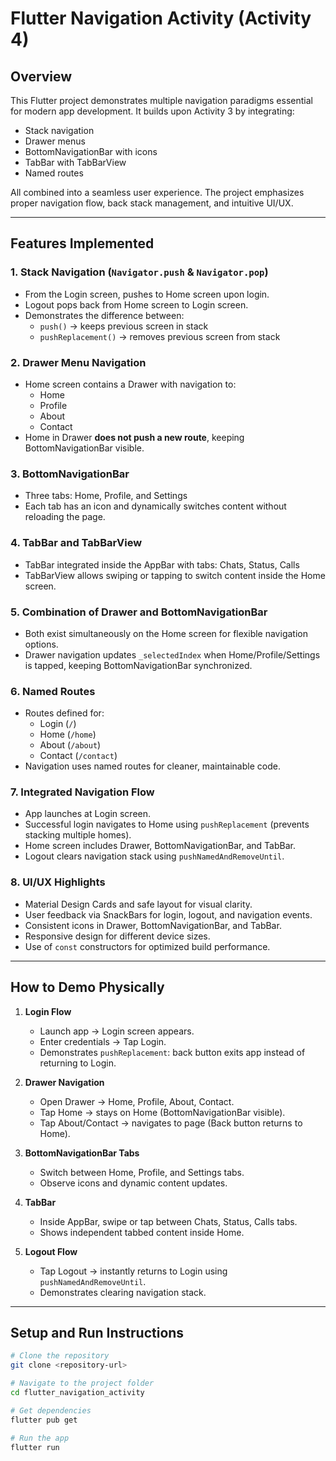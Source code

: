 # Flutter Navigation Activity (Activity 4)

## Overview

This Flutter project demonstrates multiple navigation paradigms essential for modern app development. It builds upon Activity 3 by integrating:

- Stack navigation  
- Drawer menus  
- BottomNavigationBar with icons  
- TabBar with TabBarView  
- Named routes  

All combined into a seamless user experience. The project emphasizes proper navigation flow, back stack management, and intuitive UI/UX.

---

## Features Implemented

### 1. Stack Navigation (`Navigator.push` & `Navigator.pop`)
- From the Login screen, pushes to Home screen upon login.
- Logout pops back from Home screen to Login screen.
- Demonstrates the difference between:
  - `push()` → keeps previous screen in stack  
  - `pushReplacement()` → removes previous screen from stack

### 2. Drawer Menu Navigation
- Home screen contains a Drawer with navigation to:
  - Home  
  - Profile  
  - About  
  - Contact  
- Home in Drawer **does not push a new route**, keeping BottomNavigationBar visible.

### 3. BottomNavigationBar
- Three tabs: Home, Profile, and Settings  
- Each tab has an icon and dynamically switches content without reloading the page.

### 4. TabBar and TabBarView
- TabBar integrated inside the AppBar with tabs: Chats, Status, Calls  
- TabBarView allows swiping or tapping to switch content inside the Home screen.

### 5. Combination of Drawer and BottomNavigationBar
- Both exist simultaneously on the Home screen for flexible navigation options.  
- Drawer navigation updates `_selectedIndex` when Home/Profile/Settings is tapped, keeping BottomNavigationBar synchronized.

### 6. Named Routes
- Routes defined for:
  - Login (`/`)  
  - Home (`/home`)  
  - About (`/about`)  
  - Contact (`/contact`)  
- Navigation uses named routes for cleaner, maintainable code.

### 7. Integrated Navigation Flow
- App launches at Login screen.  
- Successful login navigates to Home using `pushReplacement` (prevents stacking multiple homes).  
- Home screen includes Drawer, BottomNavigationBar, and TabBar.  
- Logout clears navigation stack using `pushNamedAndRemoveUntil`.

### 8. UI/UX Highlights
- Material Design Cards and safe layout for visual clarity.  
- User feedback via SnackBars for login, logout, and navigation events.  
- Consistent icons in Drawer, BottomNavigationBar, and TabBar.  
- Responsive design for different device sizes.  
- Use of `const` constructors for optimized build performance.

---

## How to Demo Physically

1. **Login Flow**  
   - Launch app → Login screen appears.  
   - Enter credentials → Tap Login.  
   - Demonstrates `pushReplacement`: back button exits app instead of returning to Login.

2. **Drawer Navigation**  
   - Open Drawer → Home, Profile, About, Contact.  
   - Tap Home → stays on Home (BottomNavigationBar visible).  
   - Tap About/Contact → navigates to page (Back button returns to Home).

3. **BottomNavigationBar Tabs**  
   - Switch between Home, Profile, and Settings tabs.  
   - Observe icons and dynamic content updates.

4. **TabBar**  
   - Inside AppBar, swipe or tap between Chats, Status, Calls tabs.  
   - Shows independent tabbed content inside Home.

5. **Logout Flow**  
   - Tap Logout → instantly returns to Login using `pushNamedAndRemoveUntil`.  
   - Demonstrates clearing navigation stack.

---

## Setup and Run Instructions

```bash
# Clone the repository
git clone <repository-url>

# Navigate to the project folder
cd flutter_navigation_activity

# Get dependencies
flutter pub get

# Run the app
flutter run
